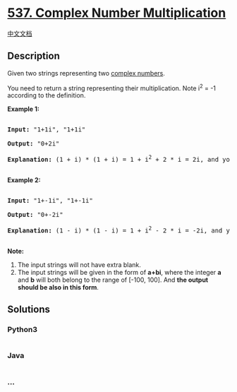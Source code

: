 # [537. Complex Number Multiplication](https://leetcode.com/problems/complex-number-multiplication)

[中文文档](/solution/0500-0599/0537.Complex%20Number%20Multiplication/README.md)

## Description

<p>

Given two strings representing two <a href = "https://en.wikipedia.org/wiki/Complex_number">complex numbers</a>.</p>

<p>

You need to return a string representing their multiplication. Note i<sup>2</sup> = -1 according to the definition.

</p>

<p><b>Example 1:</b><br />

<pre>

<b>Input:</b> "1+1i", "1+1i"

<b>Output:</b> "0+2i"

<b>Explanation:</b> (1 + i) * (1 + i) = 1 + i<sup>2</sup> + 2 * i = 2i, and you need convert it to the form of 0+2i.

</pre>

</p>

<p><b>Example 2:</b><br />

<pre>

<b>Input:</b> "1+-1i", "1+-1i"

<b>Output:</b> "0+-2i"

<b>Explanation:</b> (1 - i) * (1 - i) = 1 + i<sup>2</sup> - 2 * i = -2i, and you need convert it to the form of 0+-2i.

</pre>

</p>

<p><b>Note:</b>

<ol>

<li>The input strings will not have extra blank.</li>

<li>The input strings will be given in the form of <b>a+bi</b>, where the integer <b>a</b> and <b>b</b> will both belong to the range of [-100, 100]. And <b>the output should be also in this form</b>.</li>

</ol>

</p>

## Solutions

<!-- tabs:start -->

### **Python3**

```python

```

### **Java**

```java

```

### **...**

```

```

<!-- tabs:end -->
